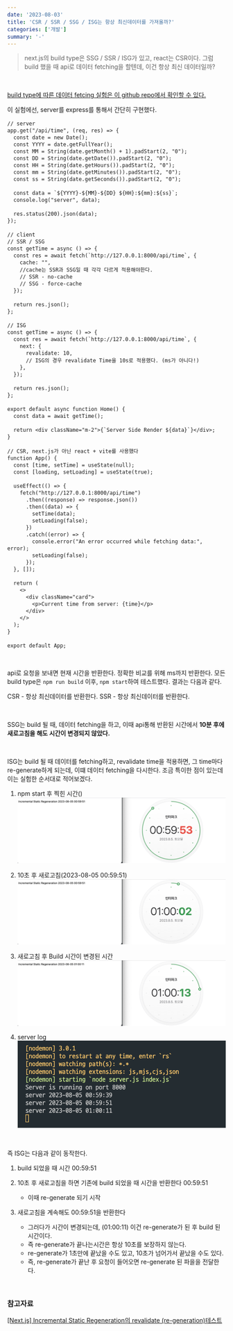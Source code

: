 ```yaml
---
date: '2023-08-03'
title: 'CSR / SSR / SSG / ISG는 항상 최신데이터를 가져올까?'
categories: ['개발']
summary: '-'
---
```


> next.js의 build type은 SSG / SSR / ISG가 있고, react는 CSR이다.
> 그럼 build 했을 때 api로 데이터 fetching을 할텐데, 이건 항상 최신 데이터일까?

<br>

[build type에 따른 데이터 fetcing 실험은 이 github repo에서 확인할 수 있다.](https://github.com/Geuni620/csr-ssr-ssg-isg-fetching.git)

이 실험에선, server를 express를 통해서 간단히 구현했다.

```JS
// server
app.get("/api/time", (req, res) => {
  const date = new Date();
  const YYYY = date.getFullYear();
  const MM = String(date.getMonth() + 1).padStart(2, "0");
  const DD = String(date.getDate()).padStart(2, "0");
  const HH = String(date.getHours()).padStart(2, "0");
  const mm = String(date.getMinutes()).padStart(2, "0");
  const ss = String(date.getSeconds()).padStart(2, "0");

  const data = `${YYYY}-${MM}-${DD} ${HH}:${mm}:${ss}`;
  console.log("server", data);

  res.status(200).json(data);
});

// client
// SSR / SSG
const getTime = async () => {
  const res = await fetch(`http://127.0.0.1:8000/api/time`, {
    cache: "",
    //cache는 SSR과 SSG일 때 각각 다르게 적용해야한다.
    // SSR - no-cache
    // SSG - force-cache
  });

  return res.json();
};

// ISG
const getTime = async () => {
  const res = await fetch(`http://127.0.0.1:8000/api/time`, {
    next: {
      revalidate: 10,
      // ISG의 경우 revalidate Time을 10s로 적용했다. (ms가 아니다!)
    },
  });

  return res.json();
};

export default async function Home() {
  const data = await getTime();

  return <div className="m-2">{`Server Side Render ${data}`}</div>;
}

// CSR, next.js가 아닌 react + vite를 사용했다
function App() {
  const [time, setTime] = useState(null);
  const [loading, setLoading] = useState(true);

  useEffect(() => {
    fetch("http://127.0.0.1:8000/api/time")
      .then((response) => response.json())
      .then((data) => {
        setTime(data);
        setLoading(false);
      })
      .catch((error) => {
        console.error("An error occurred while fetching data:", error);
        setLoading(false);
      });
  }, []);

  return (
    <>
      <div className="card">
        <p>Current time from server: {time}</p>
      </div>
    </>
  );
}

export default App;
```

<br>

api로 요청을 보내면 현재 시간을 반환한다. 정확한 비교를 위해 ms까지 반환한다.
모든 build type은 `npm run build` 이후, `npm start`하여 테스트했다.
결과는 다음과 같다.

CSR - 항상 최신데이터를 반환한다.
SSR - 항상 최신데이터를 반환한다.

<br>

SSG는 build 될 때, 데이터 fetching을 하고, 이때 api통해 반환된 시간에서 **10분 후에 새로고침을 해도 시간이 변경되지 않았다.**

<br>

ISG는 build 될 때 데이터를 fetching하고, revalidate time을 적용하면, 그 time마다 re-generate하게 되는데, 이떄 데이터 fetching을 다시한다.
조금 특이한 점이 있는데 이는 실험한 순서대로 적어보겠다.

1. npm start 후 찍힌 시간()
   ![Build 후 찍힌 시간 00:59:51 / 실제시간 00:59:53](./isg-log-1.png)

2. 10초 후 새로고침(2023-08-05 00:59:51)
   ![Build 후 찍힌 시간 00:59:51 / 실제시간 01:00:02](./isg-log-2.png)

3. 새로고침 후 Build 시간이 변경된 시간
   ![Build 후 찍힌 시간 01:00:11 / 실제시간 01:00:13](./isg-log-3.png)

4. server log
   ![](./isg-server-log.png)

<br>

즉 ISG는 다음과 같이 동작한다.

1. build 되었을 때 시간 00:59:51
2. 10초 후 새로고침을 하면 기존에 build 되었을 때 시간을 반환한다 00:59:51

   - 이때 re-generate 되기 시작

3. 새로고침을 계속해도 00:59:51을 반환한다

   - 그러다가 시간이 변경되는데, (01:00:11) 이건 re-generate가 된 후 build 된 시간이다.
   - 즉 re-generate가 끝나는시간은 항상 10초를 보장하지 않는다.
   - re-generate가 1초만에 끝났을 수도 있고, 10초가 넘어가서 끝났을 수도 있다.
   - 즉, re-generate가 끝난 후 요청이 들어오면 re-generate 된 파을을 전달한다.

<br>

### 참고자료

[[Next.js] Incremental Static Regeneration의 revalidate (re-generation)테스트](https://velog.io/@dldngus5/nextjs-revalidate)
